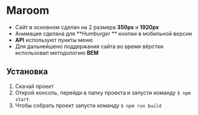 # Maroom

- Сайт в основном сделан на 2 размера **350px** и **1920px**
- Анимация сделана для ***Humburger* ** кнопки в мобильной версии
- **API** используют пункты меню
- Для дальнейшено поддержания сайта во время вёрстки использовал методологию **BEM**

## Установка
1. Скачай проект
2. Открой консоль, перейди в папку проекта и запусти команду `$ npm start`.
3. Чтобы собрать проект запусти команду  `$ npm run build`
